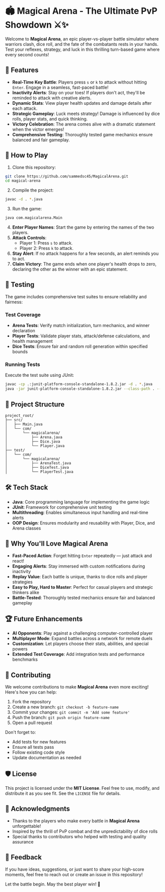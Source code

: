 # 🏟️ Magical Arena - The Ultimate PvP Showdown ⚔️✨

Welcome to **Magical Arena**, an epic player-vs-player battle simulator where warriors clash, dice roll, and the fate of the combatants rests in your hands. Test your reflexes, strategy, and luck in this thrilling turn-based game where every second counts!

## 🌟 Features

* **Real-Time Key Battle**: Players press `s` or `k` to attack without hitting `Enter`. Engage in a seamless, fast-paced battle!
* **Inactivity Alerts**: Stay on your toes! If players don't act, they'll be reminded to attack with creative alerts.
* **Dynamic Stats**: View player health updates and damage details after each attack.
* **Strategic Gameplay**: Luck meets strategy! Damage is influenced by dice rolls, player stats, and quick thinking.
* **Victory Celebration**: The arena comes alive with a dramatic statement when the victor emerges!
* **Comprehensive Testing**: Thoroughly tested game mechanics ensure balanced and fair gameplay.

## 🚀 How to Play

1. Clone this repository:
```bash
git clone https://github.com/sammedsc45/MagicalArena.git
cd magical-arena
```

2. Compile the project:
```bash
javac -d . *.java
```

3. Run the game:
```bash
java com.magicalarena.Main
```

4. **Enter Player Names**: Start the game by entering the names of the two players.
5. **Attack Controls**:
   * Player 1: Press `s` to attack.
   * Player 2: Press `k` to attack.
6. **Stay Alert**: If no attack happens for a few seconds, an alert reminds you to act.
7. **Claim Victory**: The game ends when one player's health drops to zero, declaring the other as the winner with an epic statement.

## 🧪 Testing

The game includes comprehensive test suites to ensure reliability and fairness:

### Test Coverage

* **Arena Tests**: Verify match initialization, turn mechanics, and winner declaration
* **Player Tests**: Validate player stats, attack/defense calculations, and health management
* **Dice Tests**: Ensure fair and random roll generation within specified bounds

### Running Tests

Execute the test suite using JUnit:

```bash
javac -cp .:junit-platform-console-standalone-1.8.2.jar -d . *.java
java -jar junit-platform-console-standalone-1.8.2.jar --class-path . --scan-class-path
```

## 📂 Project Structure

```plaintext
project_root/
├── src/
│   ├── Main.java
│   └── com/
│       └── magicalarena/
│           ├── Arena.java
│           ├── Dice.java
│           └── Player.java
├── test/
│   └── com/
│       └── magicalarena/
│           ├── ArenaTest.java
│           ├── DiceTest.java
│           └── PlayerTest.java
```

## 🛠️ Tech Stack

* **Java**: Core programming language for implementing the game logic
* **JUnit**: Framework for comprehensive unit testing
* **Multithreading**: Enables simultaneous input handling and real-time alerts
* **OOP Design**: Ensures modularity and reusability with Player, Dice, and Arena classes

## 🌈 Why You'll Love Magical Arena

* **Fast-Paced Action**: Forget hitting `Enter` repeatedly — just attack and react!
* **Engaging Alerts**: Stay immersed with custom notifications during inactivity
* **Replay Value**: Each battle is unique, thanks to dice rolls and player strategies
* **Easy to Play, Hard to Master**: Perfect for casual players and strategic thinkers alike
* **Battle-Tested**: Thoroughly tested mechanics ensure fair and balanced gameplay

## 🏆 Future Enhancements

* **AI Opponents**: Play against a challenging computer-controlled player
* **Multiplayer Mode**: Expand battles across a network for remote duels
* **Customization**: Let players choose their stats, abilities, and special powers
* **Extended Test Coverage**: Add integration tests and performance benchmarks

## 🤝 Contributing

We welcome contributions to make **Magical Arena** even more exciting! Here's how you can help:

1. Fork the repository
2. Create a new branch: `git checkout -b feature-name`
3. Commit your changes: `git commit -m 'Add some feature'`
4. Push the branch: `git push origin feature-name`
5. Open a pull request

Don't forget to:
* Add tests for new features
* Ensure all tests pass
* Follow existing code style
* Update documentation as needed

## 🛡️ License

This project is licensed under the **MIT License**. Feel free to use, modify, and distribute it as you see fit. See the `LICENSE` file for details.

## 🎉 Acknowledgments

* Thanks to the players who make every battle in **Magical Arena** unforgettable!
* Inspired by the thrill of PvP combat and the unpredictability of dice rolls
* Special thanks to contributors who helped with testing and quality assurance

## 📣 Feedback

If you have ideas, suggestions, or just want to share your high-score moments, feel free to reach out or create an issue in this repository!

Let the battle begin. May the best player win! 🏅
